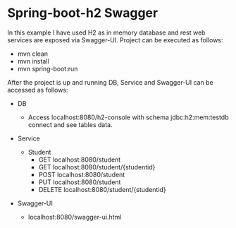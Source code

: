 # Spring-boot-h2 Swagger
In this example I have used H2 as in memory database and rest web services are exposed via Swagger-UI.
Project can be executed as follows: 

 - mvn clean
 - mvn install
 - mvn spring-boot:run

After the project is up and running DB, Service and Swagger-UI can be accessed as follows:

 - DB
	 - Access localhost:8080/h2-console     with schema jdbc:h2:mem:testdb  connect and see tables data.
 
 - Service

	 - Student
		 - GET  localhost:8080/student
	 	 - GET  localhost:8080/student/{studentid}
		 - POST localhost:8080/student
		 - PUT  localhost:8080/student
		 - DELETE localhost:8080/student/{studentid}	

		 
 - Swagger-UI
	 - localhost:8080/swagger-ui.html
